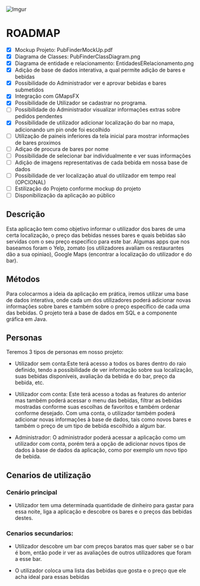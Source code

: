 ![Imgur](https://i.imgur.com/ICdGFvx.png)

#  ROADMAP

- [x] Mockup Projeto: PubFinderMockUp.pdf
- [x] Diagrama de Classes: PubFinderClassDiagram.png
- [x] Diagrama de entidade e relacionamento: EntidadesERelacionamento.png
- [x] Adição de base de dados interativa, a qual permite adição de bares e bebidas
- [x] Possibilidade do Administrador ver e aprovar bebidas e bares submetidos
- [x] Integração com GMapsFX
- [x] Possibilidade de Utilizador se cadastrar no programa.
- [ ] Possibilidade do Administrador visualizar informações extras sobre pedidos pendentes
- [x] Possibilidade de utilizador adicionar localização do bar no mapa, adicionando um pin onde foi escolhido
- [ ] Utilização de paineis inferiores da tela inicial para mostrar informações de bares proximos
- [ ] Adiçao de procura de bares por nome
- [ ] Possibilidade de selecionar bar individualmente e ver suas informações 
- [ ] Adição de imagens representativas de cada bebida em nossa base de dados
- [ ] Possibilidade de ver localização atual do utilizador em tempo real (OPCIONAL)
- [ ] Estilização do Projeto conforme mockup do projeto
- [ ] Disponibilização da aplicação ao público

## Descrição

Esta aplicação tem como objetivo informar o utilizador dos bares de uma certa localização, o preço das bebidas nesses bares e quais bebidas são servidas com o seu preço especifico para este bar. 
Algumas apps que nos baseamos foram o Yelp, zomato (os utilizadores avaliam os restaurantes dão a sua opiniao), Google Maps (encontrar a localização do utilizador e do bar).

## Métodos

Para colocarmos a ideia da aplicação em prática, iremos utilizar uma base de dados interativa, onde cada um dos utilizadores poderá adicionar novas informações sobre bares e também sobre o preço específico de cada uma das bebidas. O projeto terá a base de dados em SQL e a componente gráfica em Java.

## Personas
Teremos 3 tipos de personas em nosso projeto:
- Utilizador sem conta:Este terá acesso a todos os bares dentro do raio definido, tendo a possibilidade de ver informação sobre sua localização, suas bebidas disponíveis, avaliação da bebida e do bar, preço da bebida, etc. 

- Utilizador com conta: Este terá acesso a todas as features do anterior mas também poderá acessar o menu das bebidas, filtrar as bebidas mostradas conforme suas escolhas de favoritos e também ordenar conforme desejado. Com uma conta, o utilizador também poderá adicionar novas informações à base de dados, tais como novos bares e também o preço de um tipo de bebida escolhido a algum bar.

- Administrador: O administrador poderá acessar a aplicação como um utilizador com conta, porém terá a opção de adicionar novos tipos de dados à base de dados da aplicação, como por exemplo um novo tipo de bebida.

## Cenarios de utilização 

### Cenário principal
- Utilizador tem uma determinada quantidade de dinheiro para gastar para essa noite, liga a aplicação e descobre os bares e o preços das bebidas destes.

### Cenarios secundarios:

- Utilizador descobre um bar com preços baratos mas quer saber se o bar é bom, então pode ir ver as avaliações de outros utilizadores que foram a esse bar. 

- O utilizador coloca uma lista das bebidas que gosta e o preço que ele acha ideal para essas bebidas



